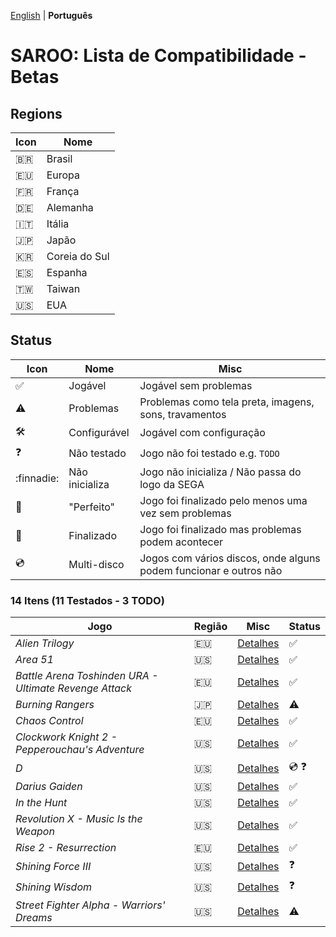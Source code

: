 [English](README.md) | **Português**

# SAROO: Lista de Compatibilidade - Betas

## Regions

| Icon     | Nome          |
|----------|---------------|
| :brazil:     | Brasil        |
| :eu:     | Europa        |
| :fr:     | França        |
| :de:     | Alemanha      |
| :it:     | Itália        |
| :jp:     | Japão         |
| :kr:     | Coreia do Sul |
| :es:     | Espanha       |
| :taiwan: | Taiwan        |
| :us:     | EUA           |

## Status

| Icon                | Nome           | Misc                                                              |
|---------------------|----------------|-------------------------------------------------------------------|
| :white_check_mark:  | Jogável        | Jogável sem problemas                                             |
| :warning:           | Problemas      | Problemas como tela preta, imagens, sons, travamentos             |
| :hammer_and_wrench: | Configurável   | Jogável com configuração                                          |
| :question:          | Não testado    | Jogo não foi testado e.g. `TODO`                                  |
| :finnadie:          | Não inicializa | Jogo não inicializa / Não passa do logo da SEGA                   |
| :100:               | "Perfeito"     | Jogo foi finalizado pelo menos uma vez sem problemas              |
| :checkered_flag:    | Finalizado     | Jogo foi finalizado mas problemas podem acontecer                 |
| :cd:                | Multi-disco    | Jogos com vários discos, onde alguns podem funcionar e outros não |

### 14 Itens (11 Testados - 3 TODO)

|Jogo|Região|Misc|Status|
|----|------|----|------|
| *Alien Trilogy* | :eu: | [Detalhes](../../Regions/Betas/Europe/T-99901G/01/README.md) | :white_check_mark: |
| *Area 51* | :us: | [Detalhes](../../Regions/Betas/USA/T-9705H/01/README.md) | :white_check_mark: |
| *Battle Arena Toshinden URA - Ultimate Revenge Attack* | :eu: | [Detalhes](../../Regions/Betas/Europe/MK-81054/01/README.md) | :white_check_mark: |
| *Burning Rangers* | :jp: | [Detalhes](../../Regions/Betas/Japan/GS-XXXX/01/README.md) | :warning: |
| *Chaos Control* | :eu: | [Detalhes](../../Regions/Betas/Europe/T-15102H/01/README.md) | :white_check_mark: |
| *Clockwork Knight 2 - Pepperouchau's Adventure* | :us: | [Detalhes](../../Regions/Betas/USA/MK-81021/01/README.md) | :white_check_mark: |
| *D* | :us: | [Detalhes](../../Regions/Betas/USA/T-8106H/01/README.md) | :cd: :question: |
| *Darius Gaiden* | :us: | [Detalhes](../../Regions/Betas/USA/T-8123H/01/README.md) | :white_check_mark: |
| *In the Hunt* | :us: | [Detalhes](../../Regions/Betas/USA/T-10001G/01/README.md) | :white_check_mark: |
| *Revolution X - Music Is the Weapon* | :us: | [Detalhes](../../Regions/Betas/USA/T-8107H/01/README.md) | :white_check_mark: |
| *Rise 2 - Resurrection* | :eu: | [Detalhes](../../Regions/Betas/Europe/T-810000/01/README.md) | :white_check_mark: |
| *Shining Force III* | :us: | [Detalhes](../../Regions/Betas/USA/MK-81383/01/README.md) | :question: |
| *Shining Wisdom* | :us: | [Detalhes](../../Regions/Betas/USA/T-12702H/01/README.md) | :question: |
| *Street Fighter Alpha - Warriors' Dreams* | :us: | [Detalhes](../../Regions/Betas/USA/T-1206H/01/README.md) | :warning: |
